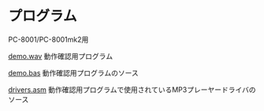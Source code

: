 # プログラム

PC-8001/PC-8001mk2用

[demo.wav](https://github.com/chiqlappe/mp3_player/edit/main/PROGRAMS/demo.wav)
動作確認用プログラム

[demo.bas](https://github.com/chiqlappe/mp3_player/edit/main/PROGRAMS/demo.bas)
動作確認用プログラムのソース

[drivers.asm](https://github.com/chiqlappe/mp3_player/edit/main/PROGRAMS/drivers.asm)
動作確認用プログラムで使用されているMP3プレーヤードライバのソース
